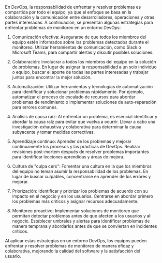En DevOps, la responsabilidad de enfrentar y resolver problemas es compartida por todo el equipo, ya que el enfoque se basa en la colaboración y la comunicación entre desarrolladores, operaciones y otras partes interesadas. A continuación, se presentan algunas estrategias para enfrentar problemas de monitoreo en un entorno DevOps:

1. Comunicación efectiva: Asegurarse de que todos los miembros del equipo estén informados sobre los problemas detectados durante el monitoreo. Utilizar herramientas de comunicación, como Slack o Microsoft Teams, para compartir alertas y discutir posibles soluciones.

2. Colaboración: Involucrar a todos los miembros del equipo en la solución de problemas. En lugar de asignar la responsabilidad a un solo individuo o equipo, buscar el aporte de todas las partes interesadas y trabajar juntos para encontrar la mejor solución.

3. Automatización: Utilizar herramientas y tecnologías de automatización para identificar y solucionar problemas rápidamente. Por ejemplo, automatizar el proceso de escalado de recursos para abordar problemas de rendimiento o implementar soluciones de auto-reparación para errores comunes.

4. Análisis de causa raíz: Al enfrentar un problema, es esencial identificar y abordar la causa raíz para evitar que vuelva a ocurrir. Llevar a cabo una investigación exhaustiva y colaborativa para determinar la causa subyacente y tomar medidas correctivas.

5. Aprendizaje continuo: Aprender de los problemas y mejorar continuamente los procesos y las prácticas de DevOps. Realizar revisiones post-mortem después de resolver problemas importantes para identificar lecciones aprendidas y áreas de mejora.

6. Cultura de "culpa cero": Fomentar una cultura en la que los miembros del equipo no teman asumir la responsabilidad de los problemas. En lugar de buscar culpables, concentrarse en aprender de los errores y mejorar.

7. Priorización: Identificar y priorizar los problemas de acuerdo con su impacto en el negocio y en los usuarios. Centrarse en abordar primero los problemas más críticos y asignar recursos adecuadamente.

8. Monitoreo proactivo: Implementar soluciones de monitoreo que permitan detectar problemas antes de que afecten a los usuarios y al negocio. Establecer umbrales y alertas para identificar problemas de manera temprana y abordarlos antes de que se conviertan en incidentes críticos.

Al aplicar estas estrategias en un entorno DevOps, los equipos pueden enfrentar y resolver problemas de monitoreo de manera eficaz y colaborativa, mejorando la calidad del software y la satisfacción del usuario.